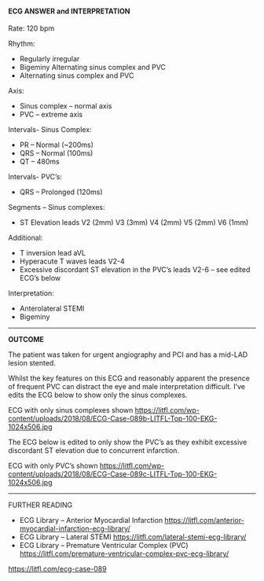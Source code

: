 #### ECG ANSWER and INTERPRETATION

Rate: 120 bpm 

Rhythm:
* Regularly irregular 
* Bigeminy Alternating sinus complex and PVC 
* Alternating sinus complex and PVC 

Axis:
* Sinus complex – normal axis 
* PVC – extreme axis 

Intervals- Sinus Complex:
* PR – Normal (~200ms) 
* QRS – Normal (100ms) 
* QT – 480ms 

Intervals- PVC’s:
* QRS – Prolonged (120ms) 

Segments – Sinus complexes:
* ST Elevation leads V2 (2mm) V3 (3mm) V4 (2mm) V5 (2mm) V6 (1mm) 

Additional:
*  T inversion lead aVL 
* Hyperacute T waves leads V2-4 
* Excessive discordant ST elevation in the PVC’s leads V2-6 – see edited ECG’s below 

Interpretation:
* Anterolateral STEMI 
* Bigeminy 

---------------

**OUTCOME**

The patient was taken for urgent angiography and PCI and has a mid-LAD lesion stented.

Whilst the key features on this ECG and reasonably apparent the presence of frequent PVC can distract the eye and male interpretation difficult. I’ve edits the ECG below to show only the sinus complexes.

ECG with only sinus complexes shown <https://litfl.com/wp-content/uploads/2018/08/ECG-Case-089b-LITFL-Top-100-EKG-1024x506.jpg> 

The ECG below is edited to only show the PVC’s as they exhibit excessive discordant ST elevation due to concurrent infarction.

ECG with only PVC’s shown <https://litfl.com/wp-content/uploads/2018/08/ECG-Case-089c-LITFL-Top-100-EKG-1024x506.jpg> 

---------------

FURTHER READING
* ECG Library – Anterior Myocardial Infarction <https://litfl.com/anterior-myocardial-infarction-ecg-library/>
* ECG Library – Lateral STEMI <https://litfl.com/lateral-stemi-ecg-library/>
* ECG Library – Premature Ventricular Complex (PVC) <https://litfl.com/premature-ventricular-complex-pvc-ecg-library/>

<https://litfl.com/ecg-case-089>
